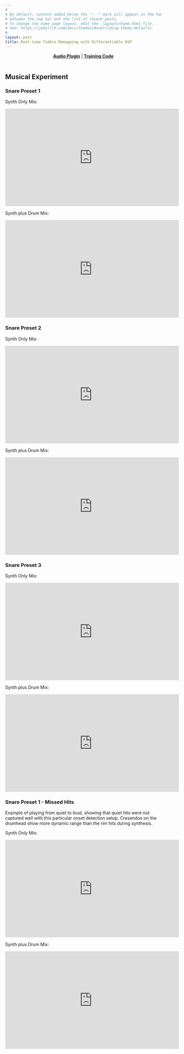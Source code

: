 ```yaml
---
#
# By default, content added below the "---" mark will appear in the home page
# between the top bar and the list of recent posts.
# To change the home page layout, edit the _layouts/home.html file.
# See: https://jekyllrb.com/docs/themes/#overriding-theme-defaults
#
layout: post
title: Real-time Timbre Remapping with Differentiable DSP
---
```


<div align="center">
    <a href="https://github.com/anon0524365255/nime24-plugin"><i class="fab fa-github"></i> <b>Audio Plugin</b></a> | <a href="https://github.com/anon0524365255/nime24-code"><i class="fab fa-github"></i> <b>Training Code</b></a> 
</div>

<br />

## Musical Experiment

### Snare Preset 1

Synth Only Mix:
<iframe width="560" height="315" src="https://www.youtube.com/embed/GuR5lGN3oeM?si=1Mf2JxN4Xdoh1uWu" title="YouTube video player" frameborder="0" allow="accelerometer; autoplay; clipboard-write; encrypted-media; gyroscope; picture-in-picture; web-share" allowfullscreen></iframe>

Synth plus Drum Mix:
<iframe width="560" height="315" src="https://www.youtube.com/embed/jhXyEqhFnuE?si=iliz6GoLJf9Qfvgx" title="YouTube video player" frameborder="0" allow="accelerometer; autoplay; clipboard-write; encrypted-media; gyroscope; picture-in-picture; web-share" allowfullscreen></iframe>

### Snare Preset 2

Synth Only Mix:
<iframe width="560" height="315" src="https://www.youtube.com/embed/mdg_xsxcLPU?si=eO0d4EAhRCgCg5f3" title="YouTube video player" frameborder="0" allow="accelerometer; autoplay; clipboard-write; encrypted-media; gyroscope; picture-in-picture; web-share" allowfullscreen></iframe>

Synth plus Drum Mix:
<iframe width="560" height="315" src="https://www.youtube.com/embed/FEy9pRbeJOc?si=6bvK9ZeAi4WhPJh9" title="YouTube video player" frameborder="0" allow="accelerometer; autoplay; clipboard-write; encrypted-media; gyroscope; picture-in-picture; web-share" allowfullscreen></iframe>

### Snare Preset 3

Synth Only Mix:
<iframe width="560" height="315" src="https://www.youtube.com/embed/2R55K15gUuk?si=zWN8v3EGvUSwUM__" title="YouTube video player" frameborder="0" allow="accelerometer; autoplay; clipboard-write; encrypted-media; gyroscope; picture-in-picture; web-share" allowfullscreen></iframe>

Synth plus Drum Mix:
<iframe width="560" height="315" src="https://www.youtube.com/embed/Gyxs6uBiSPU?si=2xAxP2tHRmezRuaB" title="YouTube video player" frameborder="0" allow="accelerometer; autoplay; clipboard-write; encrypted-media; gyroscope; picture-in-picture; web-share" allowfullscreen></iframe>

### Snare Preset 1 - Missed Hits
Example of playing from quiet to loud, showing that quiet hits were not captured well with
this particular onset detection setup.
Cresendos on the drumhead show more
dynamic range than the rim hits during synthesis.

Synth Only Mix:
<iframe width="560" height="315" src="https://www.youtube.com/embed/vz6CXLjIruo?si=2N0Pe_AONdDau2KJ" title="YouTube video player" frameborder="0" allow="accelerometer; autoplay; clipboard-write; encrypted-media; gyroscope; picture-in-picture; web-share" allowfullscreen></iframe>

Synth plus Drum Mix:
<iframe width="560" height="315" src="https://www.youtube.com/embed/0ii6G0TZI1M?si=SungHmUDyM6if3oO" title="YouTube video player" frameborder="0" allow="accelerometer; autoplay; clipboard-write; encrypted-media; gyroscope; picture-in-picture; web-share" allowfullscreen></iframe>


<!-- ## Abstract

Timbre is a primary mode of expression in diverse musical contexts.
However, prevalent audio-driven synthesis methods predominantly rely on pitch and loudness envelopes, effectively flattening timbral expression from the input.
Our approach draws on the concept of timbre analogies and investigates how timbral expression from an input signal can be mapped onto controls for a synthesizer.
Leveraging differentiable digital signal processing, our method facilitates direct optimization of synthesizer parameters through a novel feature difference loss. This loss function, designed to learn relative timbral differences between musical events, prioritizes the subtleties of graded timbre modulations within phrases, allowing for meaningful translations in a timbre space
Using snare drum performances as a case study, where timbral expression is central, we demonstrate real-time timbre remapping from acoustic snare drums to a differentiable synthesizer modeled after the Roland TR-808.
Additionally, we release an open-source audio plugin and training notebooks to allow musicians to experiment with this method within their own musical contexts. -->
